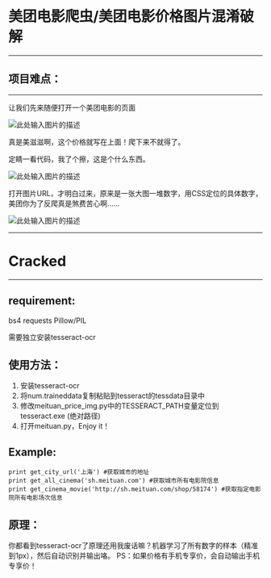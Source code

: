 美团电影爬虫/美团电影价格图片混淆破解
===================


----------


项目难点：
-----


----------


让我们先来随便打开一个美团电影的页面

![此处输入图片的描述][1]

真是美滋滋啊，这个价格就写在上面！爬下来不就得了。

定睛一看代码，我了个擦，这是个什么东西。

![此处输入图片的描述][2]

打开图片URL，才明白过来，原来是一张大图一堆数字，用CSS定位的具体数字，美团你为了反爬真是煞费苦心啊……

![此处输入图片的描述][3]


----------

Cracked
=======


----------

requirement:
------------

bs4
requests
Pillow/PIL

需要独立安装tesseract-ocr

使用方法：
-----

 1. 安装tesseract-ocr
 2. 将num.traineddata复制粘贴到tesseract的tessdata目录中
 3. 修改meituan_price_img.py中的TESSERACT_PATH变量定位到tesseract.exe (绝对路径)
 4. 打开meituan.py，Enjoy it！

Example:
--------

    print get_city_url('上海') #获取城市的地址
    print get_all_cinema('sh.meituan.com') #获取城市所有电影院信息
    print get_cinema_movie('http://sh.meituan.com/shop/58174') #获取指定电影院所有电影场次信息

原理：
---

你都看到tesseract-ocr了原理还用我废话嘛？机器学习了所有数字的样本（精准到1px），然后自动识别并输出咯。
PS：如果价格有手机专享价，会自动输出手机专享价！

  [1]: http://storage1.imgchr.com/Evmtg.png
  [2]: http://storage1.imgchr.com/EvnhQ.png
  [3]: http://storage1.imgchr.com/EvKpj.png
